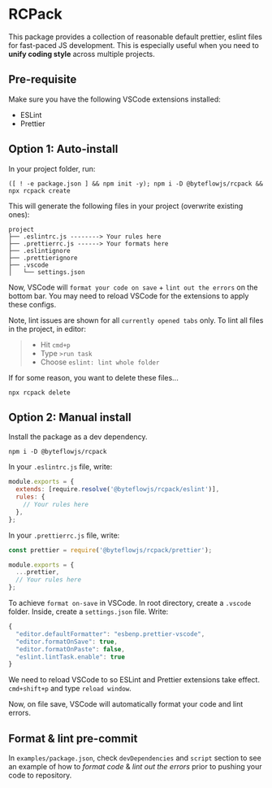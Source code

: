 <!-- @format -->

# RCPack

This package provides a collection of reasonable default prettier, eslint files for fast-paced JS development. This is especially useful when you need to **unify coding style** across multiple projects.


## Pre-requisite

Make sure you have the following VSCode extensions installed:
- ESLint
- Prettier


## Option 1: Auto-install

In your project folder, run:
```
([ ! -e package.json ] && npm init -y); npm i -D @byteflowjs/rcpack && npx rcpack create
```

This will generate the following files in your project (overwrite existing ones):
```
project
├── .eslintrc.js --------> Your rules here
├── .prettierrc.js ------> Your formats here
├── .eslintignore
├── .prettierignore
├── .vscode
│   └── settings.json
```

Now, VSCode will `format your code on save` + `lint out the errors` on the bottom bar. You may need to reload VSCode for the extensions to apply these configs.

Note, lint issues are shown for all `currently opened tabs` only. To lint all files in the project, in editor:
 >- Hit `cmd+p`
 >- Type `>run task`
 >- Choose `eslint: lint whole folder`

If for some reason, you want to delete these files...
```
npx rcpack delete
```


## Option 2: Manual install

Install the package as a dev dependency.
```
npm i -D @byteflowjs/rcpack
```

In your `.eslintrc.js` file, write:

```js
module.exports = {
  extends: [require.resolve('@byteflowjs/rcpack/eslint')],
  rules: {
    // Your rules here
  },
};
```

In your `.prettierrc.js` file, write:

```js
const prettier = require('@byteflowjs/rcpack/prettier');

module.exports = {
  ...prettier,
  // Your rules here
};
```

To achieve `format on-save` in VSCode. In root directory, create a `.vscode` folder. Inside, create a `settings.json` file. Write:
```js
{
  "editor.defaultFormatter": "esbenp.prettier-vscode",
  "editor.formatOnSave": true,
  "editor.formatOnPaste": false,
  "eslint.lintTask.enable": true
}
```

We need to reload VSCode to so ESLint and Prettier extensions take effect. `cmd+shift+p` and type `reload window`. 

Now, on file save, VSCode will automatically format your code and lint errors.


## Format & lint pre-commit

In `examples/package.json`, check `devDependencies` and `script` section to see an example of how to *format code* & *lint out the errors* prior to pushing your code to repository.